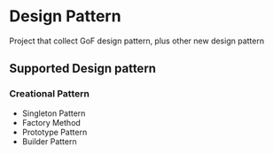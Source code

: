 # Design Pattern
Project that collect GoF design pattern, plus other new design pattern

## Supported Design pattern ##

### Creational Pattern ###
* Singleton Pattern
* Factory Method
* Prototype Pattern  
* Builder Pattern
